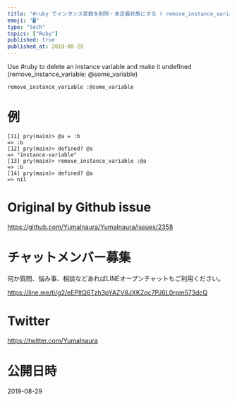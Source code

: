 ```yaml
---
title: "#ruby でインタンス変数を削除・未定義状態にする ( remove_instance_variable :@some_variable "
emoji: "🖥"
type: "tech"
topics: ["Ruby"]
published: true
published_at: 2019-08-29
---
```


Use #ruby to delete an instance variable and make it undefined (remove_instance_variable: @some_variable)


`remove_instance_variable :@some_variable`

# 例

```
[11] pry(main)> @a = :b
=> :b
[12] pry(main)> defined? @a
=> "instance-variable"
[13] pry(main)> remove_instance_variable :@a
=> :b
[14] pry(main)> defined? @a
=> nil
```


# Original by Github issue

https://github.com/YumaInaura/YumaInaura/issues/2358








<!-- Update From Qiita API -->

# チャットメンバー募集


何か質問、悩み事、相談などあればLINEオープンチャットもご利用ください。

https://line.me/ti/g2/eEPltQ6Tzh3pYAZV8JXKZqc7PJ6L0rpm573dcQ





# Twitter


https://twitter.com/YumaInaura


<!-- Update From Qiita API -->



# 公開日時

2019-08-29

